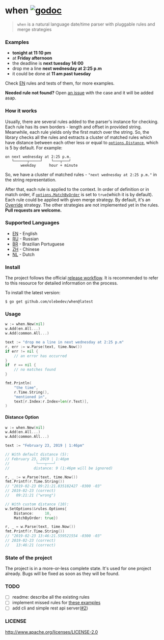 # when [![godoc](http://img.shields.io/badge/godoc-reference-blue.svg?style=flat)](https://godoc.org/github.com/olebedev/when)

> `when` is a natural language date/time parser with pluggable rules and merge strategies

### Examples

- **tonight at 11:10 pm**
- at **Friday afternoon**
- the deadline is **next tuesday 14:00**
- drop me a line **next wednesday at 2:25 p.m**
- it could be done at **11 am past tuesday**

Check [EN](https://github.com/olebedev/when/blob/master/rules/en) rules and tests of them, for more examples.

**Needed rule not found?**
Open [an issue](https://github.com/olebedev/when/issues/new) with the case and it will be added asap.

### How it works

Usually, there are several rules added to the parser's instance for checking. Each rule has its own borders - length and offset in provided string. Meanwhile, each rule yields only the first match over the string. So, the library checks all the rules and extracts a cluster of matched rules which have distance between each other less or equal to [`options.Distance`](https://github.com/olebedev/when/blob/master/when.go#L141-L144), which is 5 by default. For example:

```
on next wednesday at 2:25 p.m.
   └──────┬─────┘    └───┬───┘
       weekday      hour + minute
```

So, we have a cluster of matched rules - `"next wednesday at 2:25 p.m."` in the string representation.

After that, each rule is applied to the context. In order of definition or in match order, if [`options.MatchByOrder`](https://github.com/olebedev/when/blob/master/when.go#L141-L144) is set to `true`(which it is by default). Each rule could be applied with given merge strategy. By default, it's an [Override](https://github.com/olebedev/when/blob/master/rules/rules.go#L13) strategy. The other strategies are not implemented yet in the rules. **Pull requests are welcome.**

### Supported Languages

- [EN](https://github.com/olebedev/when/blob/master/rules/en) - English
- [RU](https://github.com/olebedev/when/blob/master/rules/ru) - Russian
- [BR](https://github.com/olebedev/when/blob/master/rules/br) - Brazilian Portuguese
- [ZH](https://github.com/olebedev/when/blob/master/rules/zh) - Chinese
- [NL](https://github.com/olebedev/when/blob/master/rules/nl) - Dutch

### Install

The project follows the official [release workflow](https://go.dev/doc/modules/release-workflow). It is recommended to refer to this resource for detailed information on the process.

To install the latest version:

```
$ go get github.com/olebedev/when@latest
```

### Usage

```go
w := when.New(nil)
w.Add(en.All...)
w.Add(common.All...)

text := "drop me a line in next wednesday at 2:25 p.m"
r, err := w.Parse(text, time.Now())
if err != nil {
	// an error has occurred
}
if  r == nil {
 	// no matches found
}

fmt.Println(
	"the time",
	r.Time.String(),
	"mentioned in",
	text[r.Index:r.Index+len(r.Text)],
)
```

#### Distance Option

```go
w := when.New(nil)
w.Add(en.All...)
w.Add(common.All...)

text := "February 23, 2019 | 1:46pm"

// With default distance (5):
// February 23, 2019 | 1:46pm
//            └───┬───┘
//           distance: 9 (1:46pm will be ignored)

r, _ := w.Parse(text, time.Now())
fmt.Printf(r.Time.String())
// "2019-02-23 09:21:21.835182427 -0300 -03"
// 2019-02-23 (correct)
//   09:21:21 ("wrong")

// With custom distance (10):
w.SetOptions(&rules.Options{
	Distance:     10,
	MatchByOrder: true})

r, _ = w.Parse(text, time.Now())
fmt.Printf(r.Time.String())
// "2019-02-23 13:46:21.559521554 -0300 -03"
// 2019-02-23 (correct)
//   13:46:21 (correct)
```

### State of the project

The project is in a more-or-less complete state. It's used for one project already. Bugs will be fixed as soon as they will be found.

### TODO

- [ ] readme: describe all the existing rules
- [ ] implement missed rules for [these examples](https://github.com/mojombo/chronic#examples)
- [ ] add cli and simple rest api server([#2](https://github.com/olebedev/when/issues/2))

### LICENSE

http://www.apache.org/licenses/LICENSE-2.0

